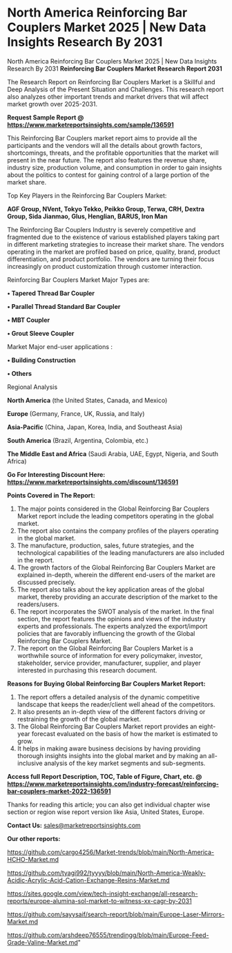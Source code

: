 # North America Reinforcing Bar Couplers Market 2025 | New Data Insights Research By 2031
North America Reinforcing Bar Couplers Market 2025 | New Data Insights Research By 2031
<strong>Reinforcing Bar Couplers Market Research Report 2031</strong>

The Research Report on Reinforcing Bar Couplers Market is a Skillful and Deep Analysis of the Present Situation and Challenges. This research report also analyzes other important trends and market drivers that will affect market growth over 2025-2031.

<strong>Request Sample Report @ <a href=https://www.marketreportsinsights.com/sample/136591>https://www.marketreportsinsights.com/sample/136591</a></strong>

This Reinforcing Bar Couplers market report aims to provide all the participants and the vendors will all the details about growth factors, shortcomings, threats, and the profitable opportunities that the market will present in the near future. The report also features the revenue share, industry size, production volume, and consumption in order to gain insights about the politics to contest for gaining control of a large portion of the market share.

Top Key Players in the Reinforcing Bar Couplers Market:

<strong>AGF Group, NVent, Tokyo Tekko, Peikko Group, Terwa, CRH, Dextra Group, Sida Jianmao, Glus, Henglian, BARUS, Iron Man</strong>

The Reinforcing Bar Couplers Industry is severely competitive and fragmented due to the existence of various established players taking part in different marketing strategies to increase their market share. The vendors operating in the market are profiled based on price, quality, brand, product differentiation, and product portfolio. The vendors are turning their focus increasingly on product customization through customer interaction.

Reinforcing Bar Couplers Market Major Types are:

<strong>• Tapered Thread Bar Coupler

• Parallel Thread Standard Bar Coupler

• MBT Coupler

• Grout Sleeve Coupler</strong>

Market Major end-user applications :

<strong>• Building Construction

• Others</strong>

Regional Analysis

</u><strong><b>North America</b></strong> (the United States, Canada, and Mexico)

<strong><b>Europe </b></strong>(Germany, France, UK, Russia, and Italy)

<strong><b>Asia-Pacific</b></strong> (China, Japan, Korea, India, and Southeast Asia)

<strong><b>South America</b></strong> (Brazil, Argentina, Colombia, etc.)

<strong><b>The Middle East and Africa</b></strong> (Saudi Arabia, UAE, Egypt, Nigeria, and South Africa)

<strong>Go For Interesting Discount Here: <a href=https://www.marketreportsinsights.com/discount/136591>https://www.marketreportsinsights.com/discount/136591</a></strong>

<strong>Points Covered in The Report:</strong>
<ol>
  <li>The major points considered in the Global Reinforcing Bar Couplers Market report include the leading competitors operating in the global market.</li>
  <li>The report also contains the company profiles of the players operating in the global market.</li>
  <li>The manufacture, production, sales, future strategies, and the technological capabilities of the leading manufacturers are also included in the report.</li>
  <li>The growth factors of the Global Reinforcing Bar Couplers Market are explained in-depth, wherein the different end-users of the market are discussed precisely.</li>
  <li>The report also talks about the key application areas of the global market, thereby providing an accurate description of the market to the readers/users.</li>
  <li>The report incorporates the SWOT analysis of the market. In the final section, the report features the opinions and views of the industry experts and professionals. The experts analyzed the export/import policies that are favorably influencing the growth of the Global Reinforcing Bar Couplers Market.</li>
  <li>The report on the Global Reinforcing Bar Couplers Market is a worthwhile source of information for every policymaker, investor, stakeholder, service provider, manufacturer, supplier, and player interested in purchasing this research document.</li>
</ol>
<strong>Reasons for Buying Global Reinforcing Bar Couplers Market Report:</strong>

<ol>
  <li>The report offers a detailed analysis of the dynamic competitive landscape that keeps the reader/client well ahead of the competitors.</li>
  <li>It also presents an in-depth view of the different factors driving or restraining the growth of the global market.</li>
  <li>The Global Reinforcing Bar Couplers Market report provides an eight-year forecast evaluated on the basis of how the market is estimated to grow.</li>
  <li>It helps in making aware business decisions by having providing thorough insights insights into the global market and by making an all-inclusive analysis of the key market segments and sub-segments.</li>
</ol>
<strong>Access full Report Description, TOC, Table of Figure, Chart, etc. @ <a href=https://www.marketreportsinsights.com/industry-forecast/reinforcing-bar-couplers-market-2022-136591>https://www.marketreportsinsights.com/industry-forecast/reinforcing-bar-couplers-market-2022-136591</a></strong>


Thanks for reading this article; you can also get individual chapter wise section or region wise report version like Asia, United States, Europe.

<strong>Contact Us:</strong>
sales@marketreportsinsights.com

<strong>Our other reports:</strong>

<a href=https://github.com/cargo4256/Market-trends/blob/main/North-America-HCHO-Market.md>https://github.com/cargo4256/Market-trends/blob/main/North-America-HCHO-Market.md</a>

<a href=https://github.com/tyagi992/tyyyy/blob/main/North-America-Weakly-Acidic-Acrylic-Acid-Cation-Exchange-Resins-Market.md>https://github.com/tyagi992/tyyyy/blob/main/North-America-Weakly-Acidic-Acrylic-Acid-Cation-Exchange-Resins-Market.md</a>

<a href=https://sites.google.com/view/tech-insight-exchange/all-research-reports/europe-alumina-sol-market-to-witness-xx-cagr-by-2031>https://sites.google.com/view/tech-insight-exchange/all-research-reports/europe-alumina-sol-market-to-witness-xx-cagr-by-2031</a>

<a href=https://github.com/sayysaif/search-report/blob/main/Europe-Laser-Mirrors-Market.md>https://github.com/sayysaif/search-report/blob/main/Europe-Laser-Mirrors-Market.md</a>

<a href=https://github.com/arshdeep76555/trendingg/blob/main/Europe-Feed-Grade-Valine-Market.md>https://github.com/arshdeep76555/trendingg/blob/main/Europe-Feed-Grade-Valine-Market.md</a>"
